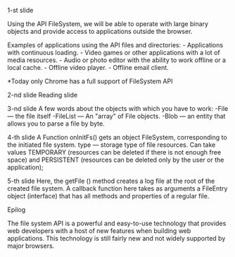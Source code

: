  1-st slide

 Using the API FileSystem, we will be able to operate with large binary objects and provide access to applications outside the browser.

 Examples of applications using the API files and directories:
     - Applications with continuous loading.
     - Video games or other applications with a lot of media resources.
     - Audio or photo editor with the ability to work offline or a local cache.
     - Offline video player.
     - Offline email client.

*Today only Chrome has a full support of FileSystem API

2-nd slide
Reading slide

3-nd slide
A few words about the objects with which you have to work:
-File — the file itself
-FileList — An "array" of File objects.
-Blob — an entity that allows you to parse a file by byte.

4-th slide
A Function onInitFs() gets an object FileSystem, corresponding to the initiated file system.
type — storage type of file resources.
 Can take values TEMPORARY (resources can be deleted if there is not enough free space) and PERSISTENT
 (resources can be deleted only by the user or the application);

5-th slide
Here, the getFile () method creates a log file at the root of the created file system. 
A callback function here takes as arguments a FileEntry object (interface) that has all methods and properties of a regular file.

Epilog

The file system API is a powerful and easy-to-use technology that provides web developers with a host of new 
features when building web applications. This technology is still fairly new and not widely supported by major browsers.



